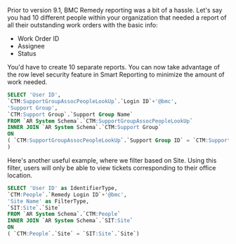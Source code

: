 Prior to version 9.1, BMC Remedy reporting was a bit of a hassle.  Let's say you had 10 different people within your organization that needed a report of all their outstanding work orders with the basic info:

* Work Order ID
* Assignee
* Status

You'd have to create 10 separate reports.  You can now take advantage of the row level security feature in Smart Reporting to minimize the amount of work needed.

```SQL
SELECT 'User ID',
`CTM:SupportGroupAssocPeopleLookUp`.`Login ID`+'@bmc',
'Support Group',
`CTM:Support Group`.`Support Group Name`
FROM `AR System Schema`.`CTM:SupportGroupAssocPeopleLookUp`
INNER JOIN `AR System Schema`.`CTM:Support Group`
ON
( `CTM:SupportGroupAssocPeopleLookUp`.`Support Group ID` = `CTM:Support Group`.`Support Group ID`
)
```

Here's another useful example, where we filter based on Site.  Using this filter, users will only be able to view tickets corresponding to their office location.

```SQL
SELECT 'User ID' as IdentifierType,
`CTM:People`.`Remedy Login ID`+'@bmc',
'Site Name' as FilterType,
`SIT:Site`.`Site`
FROM `AR System Schema`.`CTM:People`
INNER JOIN `AR System Schema`.`SIT:Site`
ON
( `CTM:People`.`Site` = `SIT:Site`.`Site`)
```
